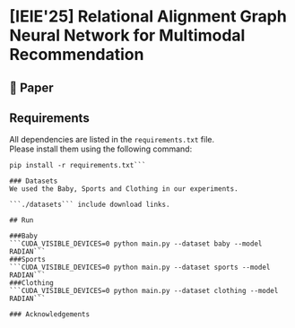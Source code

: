 # [IEIE'25] Relational Alignment Graph Neural Network for Multimodal Recommendation

## 📄 Paper 

## Requirements
All dependencies are listed in the `requirements.txt` file.  
Please install them using the following command:
```
pip install -r requirements.txt```

### Datasets
We used the Baby, Sports and Clothing in our experiments. 

```./datasets``` include download links.

## Run

###Baby
```CUDA_VISIBLE_DEVICES=0 python main.py --dataset baby --model RADIAN```
###Sports
```CUDA_VISIBLE_DEVICES=0 python main.py --dataset sports --model RADIAN```
###Clothing
```CUDA_VISIBLE_DEVICES=0 python main.py --dataset clothing --model RADIAN```

### Acknowledgements
